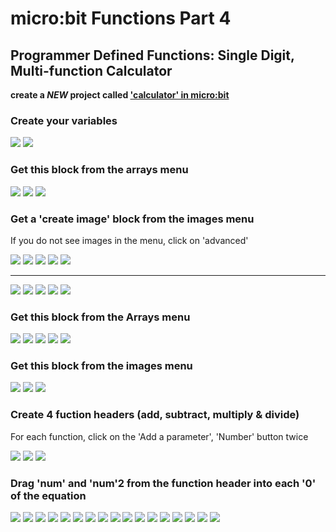 # micro:bit Functions Part 4
## Programmer Defined Functions: Single Digit, Multi-function Calculator

**create a *NEW* project called ['calculator' in micro:bit](https://makecode.microbit.org/)**

### Create your variables
![](https://github.com/SAYbaw/Gotham/blob/main/images/microbit/calculator/00.png)
![](https://github.com/SAYbaw/Gotham/blob/main/images/microbit/calculator/01.png)
### Get this block from the arrays menu
![](https://github.com/SAYbaw/Gotham/blob/main/images/microbit/calculator/02.png)
![](https://github.com/SAYbaw/Gotham/blob/main/images/microbit/calculator/03.png)
![](https://github.com/SAYbaw/Gotham/blob/main/images/microbit/calculator/04.png)
### Get a 'create image' block from the images menu
If you do not see images in the menu, click on 'advanced'

![](https://github.com/SAYbaw/Gotham/blob/main/images/microbit/calculator/05.png)
![](https://github.com/SAYbaw/Gotham/blob/main/images/microbit/calculator/06.png)
![](https://github.com/SAYbaw/Gotham/blob/main/images/microbit/calculator/07.png)
![](https://github.com/SAYbaw/Gotham/blob/main/images/microbit/calculator/08.png)
![](https://github.com/SAYbaw/Gotham/blob/main/images/microbit/calculator/09.png)

---

![](https://github.com/SAYbaw/Gotham/blob/main/images/microbit/calculator/10.png)
![](https://github.com/SAYbaw/Gotham/blob/main/images/microbit/calculator/11.png)
![](https://github.com/SAYbaw/Gotham/blob/main/images/microbit/calculator/12.png)
![](https://github.com/SAYbaw/Gotham/blob/main/images/microbit/calculator/13.png)
![](https://github.com/SAYbaw/Gotham/blob/main/images/microbit/calculator/14.png)
### Get this block from the Arrays menu
![](https://github.com/SAYbaw/Gotham/blob/main/images/microbit/calculator/15.png)
![](https://github.com/SAYbaw/Gotham/blob/main/images/microbit/calculator/16.png)
![](https://github.com/SAYbaw/Gotham/blob/main/images/microbit/calculator/17.png)
![](https://github.com/SAYbaw/Gotham/blob/main/images/microbit/calculator/18.png)
![](https://github.com/SAYbaw/Gotham/blob/main/images/microbit/calculator/19.png)
### Get this block from the images menu
![](https://github.com/SAYbaw/Gotham/blob/main/images/microbit/calculator/20.png)
![](https://github.com/SAYbaw/Gotham/blob/main/images/microbit/calculator/21.png)
![](https://github.com/SAYbaw/Gotham/blob/main/images/microbit/calculator/22.png)
### Create 4 fuction headers (add, subtract, multiply & divide)
For each function, click on the 'Add a parameter', 'Number' button twice

![](https://github.com/SAYbaw/Gotham/blob/main/images/microbit/calculator/23.png)
![](https://github.com/SAYbaw/Gotham/blob/main/images/microbit/calculator/24.png)
![](https://github.com/SAYbaw/Gotham/blob/main/images/microbit/calculator/25.png)
### Drag 'num' and 'num'2 from the function header into each '0' of the equation
![](https://github.com/SAYbaw/Gotham/blob/main/images/microbit/calculator/26.png)
![](https://github.com/SAYbaw/Gotham/blob/main/images/microbit/calculator/27.png)
![](https://github.com/SAYbaw/Gotham/blob/main/images/microbit/calculator/28.png)
![](https://github.com/SAYbaw/Gotham/blob/main/images/microbit/calculator/28a.png)
![](https://github.com/SAYbaw/Gotham/blob/main/images/microbit/calculator/29.png)
![](https://github.com/SAYbaw/Gotham/blob/main/images/microbit/calculator/30.png)
![](https://github.com/SAYbaw/Gotham/blob/main/images/microbit/calculator/31.png)
![](https://github.com/SAYbaw/Gotham/blob/main/images/microbit/calculator/32.png)
![](https://github.com/SAYbaw/Gotham/blob/main/images/microbit/calculator/33.png)
![](https://github.com/SAYbaw/Gotham/blob/main/images/microbit/calculator/34.png)
![](https://github.com/SAYbaw/Gotham/blob/main/images/microbit/calculator/35.png)
![](https://github.com/SAYbaw/Gotham/blob/main/images/microbit/calculator/36.png)
![](https://github.com/SAYbaw/Gotham/blob/main/images/microbit/calculator/37.png)
![](https://github.com/SAYbaw/Gotham/blob/main/images/microbit/calculator/38.png)
![](https://github.com/SAYbaw/Gotham/blob/main/images/microbit/calculator/39.png)
![](https://github.com/SAYbaw/Gotham/blob/main/images/microbit/calculator/40.png)
![](https://github.com/SAYbaw/Gotham/blob/main/images/microbit/calculator/41.png)

